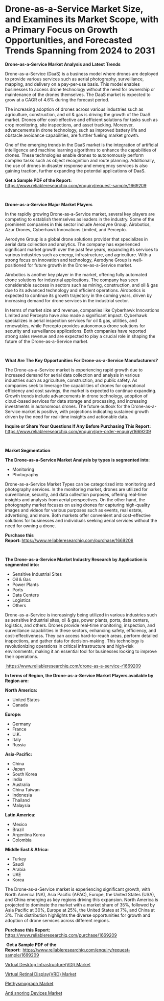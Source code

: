 <p><h1>Drone-as-a-Service Market Size, and Examines its Market Scope, with a Primary Focus on Growth Opportunities, and Forecasted Trends Spanning from 2024 to 2031</h1></p><p><strong>Drone-as-a-Service Market Analysis and Latest Trends</strong></p>
<p><p>Drone-as-a-Service (DaaS) is a business model where drones are deployed to provide various services such as aerial photography, surveillance, mapping, and delivery on a pay-per-use basis. This model enables businesses to access drone technology without the need for ownership or maintenance of the drones themselves. The DaaS market is expected to grow at a CAGR of 4.6% during the forecast period.</p><p>The increasing adoption of drones across various industries such as agriculture, construction, and oil & gas is driving the growth of the DaaS market. Drones offer cost-effective and efficient solutions for tasks such as crop monitoring, site inspections, and asset tracking. Moreover, advancements in drone technology, such as improved battery life and obstacle avoidance capabilities, are further fueling market growth.</p><p>One of the emerging trends in the DaaS market is the integration of artificial intelligence and machine learning algorithms to enhance the capabilities of drones. These technologies enable drones to autonomously perform complex tasks such as object recognition and route planning. Additionally, the use of drones in disaster response and emergency services is also gaining traction, further expanding the potential applications of DaaS.</p></p>
<p><strong>Get a Sample PDF of the Report:&nbsp;</strong> <a href="https://www.reliableresearchiq.com/enquiry/request-sample/1669209">https://www.reliableresearchiq.com/enquiry/request-sample/1669209</a></p>
<p>&nbsp;</p>
<p><strong>Drone-as-a-Service Major Market Players</strong></p>
<p><p>In the rapidly growing Drone-as-a-Service market, several key players are competing to establish themselves as leaders in the industry. Some of the prominent companies in this sector include Aerodyne Group, Airobotics, Azur Drones, Cyberhawk Innovations Limited, and Percepto.</p><p>Aerodyne Group is a global drone solutions provider that specializes in aerial data collection and analytics. The company has experienced significant market growth over the past few years, expanding its services to various industries such as energy, infrastructure, and agriculture. With a strong focus on innovation and technology, Aerodyne Group is well-positioned for future growth in the Drone-as-a-Service market.</p><p>Airobotics is another key player in the market, offering fully automated drone solutions for industrial applications. The company has seen considerable success in sectors such as mining, construction, and oil & gas due to its advanced technology and efficient operations. Airobotics is expected to continue its growth trajectory in the coming years, driven by increasing demand for drone services in the industrial sector.</p><p>In terms of market size and revenue, companies like Cyberhawk Innovations Limited and Percepto have also made a significant impact. Cyberhawk specializes in aerial inspection services for oil & gas, utilities, and renewables, while Percepto provides autonomous drone solutions for security and surveillance applications. Both companies have reported strong sales revenue and are expected to play a crucial role in shaping the future of the Drone-as-a-Service market.</p></p>
<p>&nbsp;</p>
<p><strong>What Are The Key Opportunities For Drone-as-a-Service Manufacturers?</strong></p>
<p><p>The Drone-as-a-Service market is experiencing rapid growth due to increased demand for aerial data collection and analysis in various industries such as agriculture, construction, and public safety. As companies seek to leverage the capabilities of drones for operational efficiency and cost savings, the market is expected to continue expanding. Growth trends include advancements in drone technology, adoption of cloud-based services for data storage and processing, and increasing investments in autonomous drones. The future outlook for the Drone-as-a-Service market is positive, with projections indicating sustained growth driven by the need for real-time insights and actionable data.</p></p>
<p><strong>Inquire or Share Your Questions If Any Before Purchasing This Report:</strong> <a href="https://www.reliableresearchiq.com/enquiry/pre-order-enquiry/1669209">https://www.reliableresearchiq.com/enquiry/pre-order-enquiry/1669209</a></p>
<p>&nbsp;</p>
<p><strong>Market Segmentation</strong></p>
<p><strong>The Drone-as-a-Service Market Analysis by types is segmented into:</strong></p>
<p><ul><li>Monitoring</li><li>Photography</li></ul></p>
<p><p>Drone-as-a-Service Market Types can be categorized into monitoring and photography services. In the monitoring market, drones are utilized for surveillance, security, and data collection purposes, offering real-time insights and analysis from aerial perspectives. On the other hand, the photography market focuses on using drones for capturing high-quality images and videos for various purposes such as events, real estate, advertising, and more. Both markets offer convenient and cost-effective solutions for businesses and individuals seeking aerial services without the need for owning a drone.</p></p>
<p><strong>Purchase this Report:&nbsp;</strong><a href="https://www.reliableresearchiq.com/purchase/1669209">https://www.reliableresearchiq.com/purchase/1669209</a></p>
<p>&nbsp;</p>
<p><strong>The Drone-as-a-Service Market Industry Research by Application is segmented into:</strong></p>
<p><ul><li>Sensitive Industrial Sites</li><li>Oil & Gas</li><li>Power Plants</li><li>Ports</li><li>Data Centers</li><li>Logistics</li><li>Others</li></ul></p>
<p><p>Drone-as-a-Service is increasingly being utilized in various industries such as sensitive industrial sites, oil & gas, power plants, ports, data centers, logistics, and others. Drones provide real-time monitoring, inspection, and surveillance capabilities in these sectors, enhancing safety, efficiency, and cost-effectiveness. They can access hard-to-reach areas, perform detailed inspections, and gather data for decision-making. This technology is revolutionizing operations in critical infrastructure and high-risk environments, making it an essential tool for businesses looking to improve their operations.</p></p>
<p><a href="https://www.reliableresearchiq.com/drone-as-a-service-r1669209">&nbsp;https://www.reliableresearchiq.com/drone-as-a-service-r1669209</a></p>
<p><strong>In terms of Region, the Drone-as-a-Service Market Players available by Region are:</strong></p>
<p>
    <p> <strong> North America: </strong>
        <ul>
            <li>United States</li>
            <li>Canada</li>
        </ul>
        </p> 
    <p> <strong> Europe: </strong>
        <ul>
            <li>Germany</li>
            <li>France</li>
            <li>U.K.</li>
            <li>Italy</li>
            <li>Russia</li>
        </ul>
        </p> 
    <p> <strong> Asia-Pacific: </strong>
        <ul>
            <li>China</li>
            <li>Japan</li>
            <li>South Korea</li>
            <li>India</li>
            <li>Australia</li>
            <li>China Taiwan</li>
            <li>Indonesia</li>
            <li>Thailand</li>
            <li>Malaysia</li>
        </ul>
        </p> 
    <p> <strong> Latin America: </strong>
        <ul>
            <li>Mexico</li>
            <li>Brazil</li>
            <li>Argentina Korea</li>
            <li>Colombia</li>
        </ul>
        </p> 
    <p> <strong> Middle East & Africa: </strong>
        <ul>
            <li>Turkey</li>
            <li>Saudi</li>
            <li>Arabia</li>
            <li>UAE</li>
            <li>Korea</li>
        </ul>
    </p>
    </p>
<p><p>The Drone-as-a-Service market is experiencing significant growth, with North America (NA), Asia Pacific (APAC), Europe, the United States (USA), and China emerging as key regions driving this expansion. North America is projected to dominate the market with a market share of 35%, followed by Asia Pacific at 30%, Europe at 25%, the United States at 7%, and China at 3%. This distribution highlights the diverse opportunities for growth and adoption of drone services across different regions.</p></p>
<p><strong>Purchase this Report: </strong><a href="https://www.reliableresearchiq.com/purchase/1669209">https://www.reliableresearchiq.com/purchase/1669209</a></p>
<p>&nbsp;<strong>Get a Sample PDF of the Report:&nbsp;&nbsp;</strong><a href="https://www.reliableresearchiq.com/enquiry/request-sample/1669209">https://www.reliableresearchiq.com/enquiry/request-sample/1669209</a></p>
<p><strong></strong></p>
<p><p><a href="https://github.com/ochgvvcj16/Market-Research-Report-List-1/blob/main/virtual-desktop-infrastructurevdi-market.md">Virtual Desktop Infrastructure(VDI) Market</a></p><p><a href="https://github.com/JosephMorgnlvXXff/Market-Research-Report-List-1/blob/main/virtual-retinal-displayvrd-market.md">Virtual Retinal Display(VRD) Market</a></p><p><a href="https://www.linkedin.com/pulse/plethysmograph-market-share-analysis-growth-trends-forecasts-vqmuf?trackingId=IhTX%2FoFIGSzqdHutboFrHA%3D%3D">Plethysmograph Market</a></p><p><a href="https://www.linkedin.com/pulse/global-anti-snoring-devices-market-sector-types-applications-w0ttc?trackingId=owBSV7f1s%2B%2BQvUGc9C%2B%2BaA%3D%3D">Anti snoring Devices Market</a></p></p>